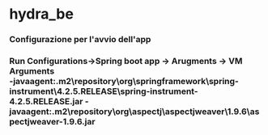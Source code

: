 # hydra_be

<h3>Configurazione per l'avvio dell'app<h3>
<p> Run Configurations->Spring boot app -> Arugments -> VM Arguments</br>
-javaagent:.m2\repository\org\springframework\spring-instrument\4.2.5.RELEASE\spring-instrument-4.2.5.RELEASE.jar
 -javaagent:.m2\repository\org\aspectj\aspectjweaver\1.9.6\aspectjweaver-1.9.6.jar<p>

